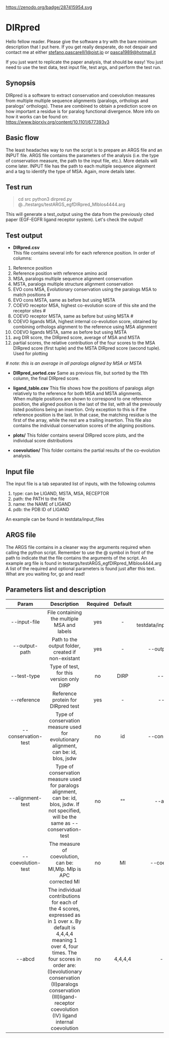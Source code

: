 https://zenodo.org/badge/287415954.svg
# DIRpred

Hello fellow reader. Please give the software a try with the bare minimum description that I put here.
If you get really desperate, do not despair and contact me at either stefano.pascarelli1@oist.jp or pasca1989@hotmail.it

If you just want to replicate the paper analysis, that should be easy! You just need to use the test data, test input file, test args, and perform the test run.

## Synopsis
DIRpred is a software to extract conservation and coevolution measures from multiple multiple sequence alignments (paralogs, orthologs and paralogs' orthologs).
These are combined to obtain a prediction score on how important a residue is for paralog functional divergence.
More info on how it works can be found on: https://www.biorxiv.org/content/10.1101/677393v3

## Basic flow
The least headaches way to run the script is to prepare an ARGS file and an INPUT file.
ARGS file contains the parameters of the analysis (i.e. the type of conservation measure, the path to the input file, etc.). More details will come later.
INPUT file has the path to each multiple sequence alignment and a tag to identify the type of MSA. Again, more details later.

## Test run
> cd src
> python3 dirpred.py @../testargs/testARGS_egfDIRpred_MIblos4444.arg

This will generate a test_output using the data from the previously cited paper (EGF-EGFR ligand receptor system). Let's check the output!

## Test output
- **DIRpred.csv**  
This file contains several info for each reference position. In order of columns:
1. Reference position
2. Reference position with reference amino acid
3. MSA, paralogs multiple sequence alignment conservation
4. MSTA, paralogs multiple structure alignment conservation
5. EVO cons MSA, Evolutionary conservation using the paralogs MSA to match positions #
6. EVO cons MSTA, same as before but using MSTA
7. COEVO receptor MSA, highest co-evolution score of this site and the receptor sites #
8. COEVO receptor MSTA, same as before but using MSTA #
9. COEVO ligands MSA, highest internal co-evolution score, obtained by combining orthologs alignment to the reference using MSA alignment
10. COEVO ligands MSTA, same as before but using MSTA
11. avg DIR score, the DIRpred score, average of MSA and MSTA
12. partial scores, the relative contribution of the four scores to the MSA DIRpred score (first tuple) and the MSTA DIRpred score (second tuple). Used for plotting

*# note: this is an average in all paralogs aligned by MSA or MSTA*

- **DIRpred_sorted.csv** 
Same as previous file, but sorted by the 11th column, the final DIRpred score.

- **ligand_table.csv** 
This file shows how the positions of paralogs align relatively to the reference for both MSA and MSTA alignments.  
When multiple positions are shown to correspond to one reference position, the aligned position is the last of the list, with all the previously listed positions being an insertion. Only exception to this is if the reference position is the last. In that case, the matching residue is the first of the array, while the rest are a trailing insertion.
This file also contains the individual conservation scores of the aligning positions.

- **plots/** 
This folder contains several DIRpred score plots, and the individual score distributions

- **coevolution/** 
This folder contains the partial results of the co-evolution analysis.

## Input file
The input file is a tab separated list of inputs, with the following columns
1. type: can be LIGAND, MSTA, MSA, RECEPTOR
2. path: the PATH to the file
3. name: the NAME of LIGAND
4. pdb: the PDB ID of LIGAND

An example can be found in testdata/input_files

## ARGS file
The ARGS file contains in a cleaner way the arguments required when calling the python script. Remember to use the @ symbol in front of the path to indicate that the file contains the arguments of the script. An example arg file is found in testargs/testARGS_egfDIRpred_MIblos4444.arg
A list of the required and optional parameters is found just after this text. What are you waiting for, go and read!

## Parameters list and description

| Param | Description| Required | Default | Example |
|:-----:|:----------:|:--------:|:-------:|:-------:|
|--input-file|File containing the multiple MSA and labels|yes|-|--input-file testdata/input_files/egf_inputfile.txt|
|--output-path|Path to the output folder, created if non-existant|yes|-|--output-path ./test_out/|
|--test-type|Type of test, for this version only DIRP|no|DIRP|--test-type DIRP|
|--reference|Reference protein for DIRpred test|yes|-|--reference EGF|
|--conservation-test|Type of conservation measure used for evolutionary alignment, can be: id, blos, jsdw|no|id|--conservation-test blos|
|--alignment-test|Type of conservation measure used for paralogs alignment, can be: id, blos, jsdw. If not specified, will be the same as --conservation-test|no|""|--alignment-test id|
|--coevolution-test|The measure of coevolution, can be: MI,MIp. MIp is APC corrected MI|no|MI|--coevolution-test MIp|
|--abcd|The individual contributions for each of the 4 scores, expressed as in 1 over x. By default is 4,4,4,4 meaning 1 over 4, four times. The four scores in order are: (I)evolutionary conservation (II)paralogs conservation (III)ligand-receptor coevolution (IV) ligand internal coevolution|no|4,4,4,4|--abcd 3,3,6,6|
